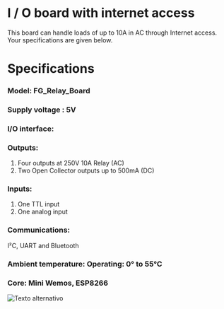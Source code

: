 # I / O board with internet access

This board can handle loads of up to 10A in AC through Internet access. Your specifications are given below.

# Specifications

### Model: FG_Relay_Board

### Supply voltage	: 5V

### I/O interface:

### Outputs:
1) Four outputs at 250V 10A Relay (AC)
2) Two Open Collector outputs up to 500mA (DC)

### Inputs:
1) One TTL input
2) One analog input

### Communications:
I²C, UART and Bluetooth

### Ambient temperature: Operating: 0° to 55°C

### Core: Mini Wemos, ESP8266

![Texto alternativo](/home/fede/Imagenes/PLC_Arduino.png)
